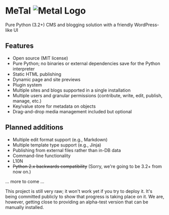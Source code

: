 # MeTal ![Metal Logo](http://metal.genjipress.com/media/metal-logo.png)
Pure Python (3.2+) CMS and blogging solution with a friendly WordPress-like UI

## Features
* Open source (MIT license)
* Pure Python; no binaries or external dependencies save for the Python interpreter
* Static HTML publishing
* Dynamic page and site previews
* Plugin system
* Multiple sites and blogs supported in a single installation
* Multiple users and granular permissions (contribute, write, edit, publish, manage, etc.)
* Key/value store for metadata on objects
* Drag-and-drop media management included but optional

## Planned additions
* Multiple edit format support (e.g., Markdown)
* Multiple template type support (e.g., Jinja)
* Publishing from external files rather than in-DB data
* Command-line functionality
* L10N
* ~~Python 2.x backwards compatibility~~ (Sorry, we're going to be 3.2+ from now on.)

... more to come ...

This project is still very raw; it won't work yet if you try to deploy it. It's being
committed publicly to show that progress is taking place on it. We are, however, getting close to providing an alpha-test version that can be manually installed.